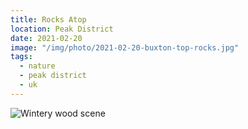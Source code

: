 ```yaml
---
title: Rocks Atop
location: Peak District
date: 2021-02-20
image: "/img/photo/2021-02-20-buxton-top-rocks.jpg"
tags:
  - nature
  - peak district
  - uk
---
```


![Wintery wood scene](/img/photo/2021-02-20-buxton-top-rocks.jpg)
